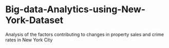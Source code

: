 # Big-data-Analytics-using-New-York-Dataset
Analysis of the factors contributing to changes in property sales and crime rates in New York City
